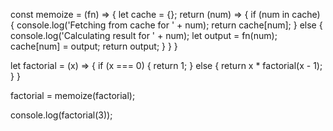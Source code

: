 const memoize = (fn) => {
  let cache = {};
  return (num) => {
    if (num in cache) {
      console.log('Fetching from cache for ' + num);
      return cache[num];
    }
    else {
      console.log('Calculating result for ' + num);
      let output = fn(num);
      cache[num] = output;
      return output;
    }
  }
}

let factorial = (x) => {
    if (x === 0) {
        return 1;
    }
    else {
        return x * factorial(x - 1);
    }
}

factorial = memoize(factorial);

console.log(factorial(3));

